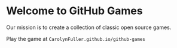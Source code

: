 # Welcome to GitHub Games

Our mission is to create a collection of classic open source games.

Play the game at `CarolynFuller.github.io/github-games`
